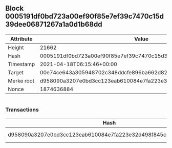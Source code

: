 ## Block 0005191df0bd723a00ef90f85e7ef39c7470c15d39dee06871267a1a0d1b68dd

Attribute | Value
--- | ---
Height | 21662
Hash | 0005191df0bd723a00ef90f85e7ef39c7470c15d39dee06871267a1a0d1b68dd
Timestamp | 2021-04-18T06:15:46+00:00
Target | 00e74ce643a305948702c348ddcfe896ba662d82c1a228faf4ad12250f07334e
Merke root | d958090a3207e0bd3cc123eab610084e7fa223e32d498f845cc56181cd41da0a
Nonce | 1874636884

```

```

### Transactions

Hash | Amount
--- | ---
[d958090a3207e0bd3cc123eab610084e7fa223e32d498f845cc56181cd41da0a](d958090a3207e0bd3cc123eab610084e7fa223e32d498f845cc56181cd41da0a.md) | 10.00000000 SKEPTI 
